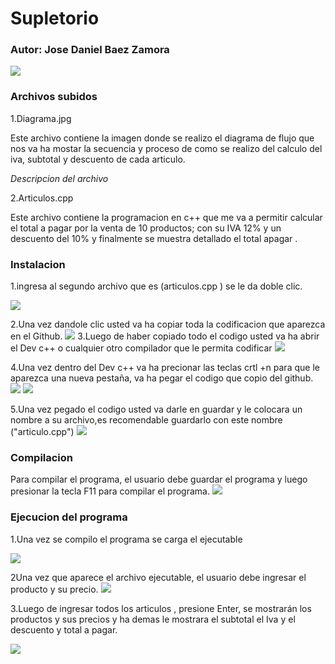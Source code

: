 # Supletorio


###          Autor: Jose Daniel Baez Zamora

![](https://avatars.githubusercontent.com/u/86859735?s=400&u=459729bc22372a4dd0eb5b021fa5cec477db42da&v=4)


###  Archivos subidos
 1.Diagrama.jpg
 
 Este archivo contiene  la imagen donde se realizo el diagrama de flujo que nos va ha mostar la secuencia y  proceso  de como se realizo  del  calculo del  iva, subtotal  y descuento de cada  articulo.

*Descripcion del archivo*

2.Articulos.cpp

Este  archivo contiene  la programacion  en c++ que me va a permitir calcular el total a pagar por la venta de 10 productos; con su IVA 12% y un descuento del 10%  y finalmente se muestra  detallado el total apagar  .
###   Instalacion
1.ingresa  al segundo  archivo que es (articulos.cpp ) se  le da doble  clic.
  
 ![](https://raw.githubusercontent.com/josedan1/imagenes-/main/ami%20t%C3%ADtulo.jpg)
 
2.Una vez dandole clic  usted va ha copiar toda la codificacion  que aparezca en el Github.
![](https://raw.githubusercontent.com/josedan1/imagenes-/main/github%20copia.jpg)
3.Luego de haber copiado todo el codigo usted va ha abrir el Dev c++ o cualquier otro compilador que le permita codificar 
![](https://raw.githubusercontent.com/josedan1/imagenes-/main/AcMa1.jpg)

4.Una vez dentro del Dev c++ va ha precionar las teclas crtl +n  para que le aparezca una nueva pestaña, va ha pegar el codigo que copio del github.
![](https://raw.githubusercontent.com/josedan1/imagenes-/main/Speed.jpg)
![](https://raw.githubusercontent.com/josedan1/imagenes-/main/DV%20c%2B%2Bt%C3%ADtulo.jpg)

5.Una vez  pegado el codigo usted va darle en guardar y le colocara un     nombre a su archivo,es recomendable guardarlo con este nombre ("articulo.cpp")
![](https://raw.githubusercontent.com/josedan1/imagenes-/main/IsA1.jpg)

### Compilacion 

Para compilar el programa, el usuario debe guardar el programa y luego presionar la tecla F11 para compilar el programa.
![](https://raw.githubusercontent.com/josedan1/imagenes-/main/F11A.jpg)
### Ejecucion del programa
1.Una vez se compilo el programa se carga el ejecutable

![](https://raw.githubusercontent.com/josedan1/imagenes-/main/EjecutableA.jpg)

2Una vez que aparece el archivo ejecutable, el usuario debe ingresar el producto y su precio.
![](https://raw.githubusercontent.com/josedan1/imagenes-/main/monsterA.jpg)

3.Luego de ingresar todos los articulos , presione Enter, se mostrarán los productos y sus precios y ha demas  le mostrara el  subtotal  el Iva y el descuento y total a pagar.

![](https://raw.githubusercontent.com/josedan1/imagenes-/main/compilacionC1.jpg)
